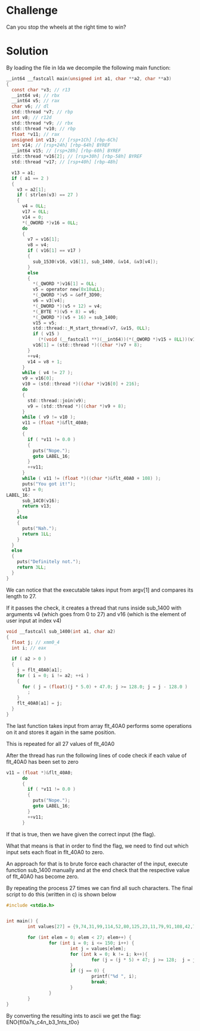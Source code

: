 # Challenge

Can you stop the wheels at the right time to win?

# Solution

By loading the file in Ida we decompile the following main function:

```C
__int64 __fastcall main(unsigned int a1, char **a2, char **a3)
{
  const char *v3; // r13
  __int64 v4; // rbx
  __int64 v5; // rax
  char v6; // dl
  std::thread *v7; // rbp
  int v8; // r12d
  std::thread *v9; // rbx
  std::thread *v10; // rbp
  float *v11; // rax
  unsigned int v13; // [rsp+1Ch] [rbp-6Ch]
  int v14; // [rsp+24h] [rbp-64h] BYREF
  __int64 v15; // [rsp+28h] [rbp-60h] BYREF
  std::thread *v16[2]; // [rsp+30h] [rbp-58h] BYREF
  std::thread *v17; // [rsp+40h] [rbp-48h]

  v13 = a1;
  if ( a1 == 2 )
  {
    v3 = a2[1];
    if ( strlen(v3) == 27 )
    {
      v4 = 0LL;
      v17 = 0LL;
      v14 = 0;
      *(_OWORD *)v16 = 0LL;
      do
      {
        v7 = v16[1];
        v8 = v4;
        if ( v16[1] == v17 )
        {
          sub_1530(v16, v16[1], sub_1400, &v14, &v3[v4]);
        }
        else
        {
          *(_QWORD *)v16[1] = 0LL;
          v5 = operator new(0x18uLL);
          *(_QWORD *)v5 = &off_3D90;
          v6 = v3[v4];
          *(_DWORD *)(v5 + 12) = v4;
          *(_BYTE *)(v5 + 8) = v6;
          *(_QWORD *)(v5 + 16) = sub_1400;
          v15 = v5;
          std::thread::_M_start_thread(v7, &v15, 0LL);
          if ( v15 )
            (*(void (__fastcall **)(__int64))(*(_QWORD *)v15 + 8LL))(v15);
          v16[1] = (std::thread *)((char *)v7 + 8);
        }
        ++v4;
        v14 = v8 + 1;
      }
      while ( v4 != 27 );
      v9 = v16[0];
      v10 = (std::thread *)((char *)v16[0] + 216);
      do
      {
        std::thread::join(v9);
        v9 = (std::thread *)((char *)v9 + 8);
      }
      while ( v9 != v10 );
      v11 = (float *)&flt_40A0;
      do
      {
        if ( *v11 != 0.0 )
        {
          puts("Nope.");
          goto LABEL_16;
        }
        ++v11;
      }
      while ( v11 != (float *)((char *)&flt_40A0 + 108) );
      puts("You got it!");
      v13 = 0;
LABEL_16:
      sub_14C0(v16);
      return v13;
    }
    else
    {
      puts("Nah.");
      return 1LL;
    }
  }
  else
  {
    puts("Definitely not.");
    return 3LL;
  }
}
```

We can notice that the executable takes input from argv[1] and compares its length to 27.

If it passes the check, it creates a thread that runs inside sub_1400 with arguments v4 (which goes from 0 to 27) and v16 (which is the element of user input at index v4)

```C
void __fastcall sub_1400(int a1, char a2)
{
  float j; // xmm0_4
  int i; // eax

  if ( a2 > 0 )
  {
    j = flt_40A0[a1];
    for ( i = 0; i != a2; ++i )
    {
      for ( j = (float)(j * 5.0) + 47.0; j >= 128.0; j = j - 128.0 )
        ;
    }
    flt_40A0[a1] = j;
  }
}
```

The last function takes input from array flt_40A0 performs some operations on it and stores it again in the same position.

This is repeated for all 27 values of flt_40A0

After the thread has run the following lines of code check if each value of flt_40A0 has been set to zero

```C
v11 = (float *)&flt_40A0;
      do
      {
        if ( *v11 != 0.0 )
        {
          puts("Nope.");
          goto LABEL_16;
        }
        ++v11;
      }
 ```
 
If that is true, then we have given the correct input (the flag).

What that means is that in order to find the flag, we need to find out which input sets each float in flt_40A0 to zero.

An approach for that is to brute force each character of the input, execute function sub_1400 manually and at the end check that the respective value of flt_40A0 has become zero.

By repeating the process 27 times we can find all such characters. The final script to do this (written in c) is shown below

```C
#include <stdio.h>


int main() {
        int values[27] = {9,74,31,99,114,52,80,125,23,11,79,91,108,42,79,118,75,79,109,42,44,11,79,44,80,127,49};

        for (int elem = 0; elem < 27; elem++) {         
                for (int i = 0; i <= 150; i++) {
                        int j = values[elem];
                        for (int k = 0; k != i; k++){
                                for (j = (j * 5) + 47; j >= 128;  j = j-128);
                        }
                        if (j == 0) {
                                printf("%d ", i);
                                break;
                        }
                }
        }
}
```

By converting the resulting ints to ascii we get the flag: ENO{fl0a7s_c4n_b3_1nts_t0o}
